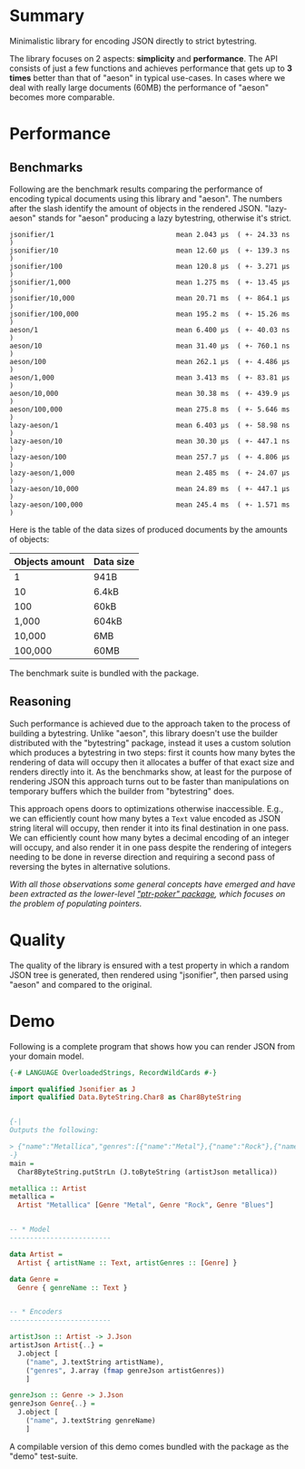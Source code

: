 # Summary

Minimalistic library for encoding JSON directly to strict bytestring.

The library focuses on 2 aspects: **simplicity** and **performance**.
The API consists of just a few functions and
achieves performance that gets up to **3 times** better than that of "aeson"
in typical use-cases.
In cases where we deal with really large documents (60MB) the performance
of "aeson" becomes more comparable.

# Performance

## Benchmarks

Following are the benchmark results comparing the performance
of encoding typical documents using this library and "aeson".
The numbers after the slash identify the amount of objects in
the rendered JSON.
"lazy-aeson" stands for "aeson" producing a lazy bytestring,
otherwise it's strict.

```
jsonifier/1                              mean 2.043 μs  ( +- 24.33 ns  )
jsonifier/10                             mean 12.60 μs  ( +- 139.3 ns  )
jsonifier/100                            mean 120.8 μs  ( +- 3.271 μs  )
jsonifier/1,000                          mean 1.275 ms  ( +- 13.45 μs  )
jsonifier/10,000                         mean 20.71 ms  ( +- 864.1 μs  )
jsonifier/100,000                        mean 195.2 ms  ( +- 15.26 ms  )
aeson/1                                  mean 6.400 μs  ( +- 40.03 ns  )
aeson/10                                 mean 31.40 μs  ( +- 760.1 ns  )
aeson/100                                mean 262.1 μs  ( +- 4.486 μs  )
aeson/1,000                              mean 3.413 ms  ( +- 83.81 μs  )
aeson/10,000                             mean 30.38 ms  ( +- 439.9 μs  )
aeson/100,000                            mean 275.8 ms  ( +- 5.646 ms  )
lazy-aeson/1                             mean 6.403 μs  ( +- 58.98 ns  )
lazy-aeson/10                            mean 30.30 μs  ( +- 447.1 ns  )
lazy-aeson/100                           mean 257.7 μs  ( +- 4.806 μs  )
lazy-aeson/1,000                         mean 2.485 ms  ( +- 24.07 μs  )
lazy-aeson/10,000                        mean 24.89 ms  ( +- 447.1 μs  )
lazy-aeson/100,000                       mean 245.4 ms  ( +- 1.571 ms  )
```

Here is the table of the data sizes of produced documents by the amounts of objects:

Objects amount | Data size
-- | --
1 | 941B
10 | 6.4kB
100 | 60kB
1,000 | 604kB
10,000 | 6MB
100,000 | 60MB

The benchmark suite is bundled with the package.

## Reasoning

Such performance is achieved due to the approach taken to the process of building a bytestring. Unlike "aeson", this library doesn't use the builder distributed with the "bytestring" package, instead it uses a custom solution which produces a bytestring in two steps: first it counts how many bytes the rendering of data will occupy then it allocates a buffer of that exact size and renders directly into it. As the benchmarks show, at least for the purpose of rendering JSON this approach turns out to be faster than manipulations on temporary buffers which the builder from "bytestring" does.

This approach opens doors to optimizations otherwise inaccessible. E.g., we can efficiently count how many bytes a `Text` value encoded as JSON string literal will occupy, then render it into its final destination in one pass. We can efficiently count how many bytes a decimal encoding of an integer will occupy, and also render it in one pass despite the rendering of integers needing to be done in reverse direction and requiring a second pass of reversing the bytes in alternative solutions.

*With all those observations some general concepts have emerged and have been extracted as the lower-level ["ptr-poker" package](https://github.com/nikita-volkov/ptr-poker), which focuses on the problem of populating pointers.*

# Quality

The quality of the library is ensured with a test property in which a random JSON tree is generated, then rendered using "jsonifier", then parsed using "aeson" and compared to the original.

# Demo

Following is a complete program that shows how you can render
JSON from your domain model.

```haskell
{-# LANGUAGE OverloadedStrings, RecordWildCards #-}

import qualified Jsonifier as J
import qualified Data.ByteString.Char8 as Char8ByteString


{-|
Outputs the following:

> {"name":"Metallica","genres":[{"name":"Metal"},{"name":"Rock"},{"name":"Blues"}]}
-}
main =
  Char8ByteString.putStrLn (J.toByteString (artistJson metallica))

metallica :: Artist
metallica =
  Artist "Metallica" [Genre "Metal", Genre "Rock", Genre "Blues"]


-- * Model
-------------------------

data Artist =
  Artist { artistName :: Text, artistGenres :: [Genre] }

data Genre =
  Genre { genreName :: Text }


-- * Encoders
-------------------------

artistJson :: Artist -> J.Json
artistJson Artist{..} =
  J.object [
    ("name", J.textString artistName),
    ("genres", J.array (fmap genreJson artistGenres))
    ]

genreJson :: Genre -> J.Json
genreJson Genre{..} =
  J.object [
    ("name", J.textString genreName)
    ]
```

A compilable version of this demo comes bundled with the package as the \"demo\" test-suite.
